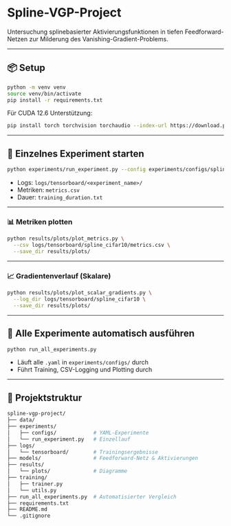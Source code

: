 # Spline-VGP-Project

Untersuchung splinebasierter Aktivierungsfunktionen in tiefen Feedforward-Netzen zur Milderung des Vanishing-Gradient-Problems.

---

## 📦 Setup

```sh
python -m venv venv
source venv/bin/activate
pip install -r requirements.txt
```

Für CUDA 12.6 Unterstützung:

``` sh
pip install torch torchvision torchaudio --index-url https://download.pytorch.org/whl/cu126
```

---

## 🚀 Einzelnes Experiment starten

``` sh
python experiments/run_experiment.py --config experiments/configs/spline_cifar10.yaml
```
- Logs: `logs/tensorboard/<experiment_name>/`
- Metriken: `metrics.csv`
- Dauer: `training_duration.txt`

---

### 📊 Metriken plotten

``` sh
python results/plots/plot_metrics.py \
  --csv logs/tensorboard/spline_cifar10/metrics.csv \
  --save_dir results/plots/
```

---

### 📈 Gradientenverlauf (Skalare)

```bash
python results/plots/plot_scalar_gradients.py \
  --log_dir logs/tensorboard/spline_cifar10 \
  --save_dir results/plots/
```

---

## 🔁 Alle Experimente automatisch ausführen

``` sh
python run_all_experiments.py
```
- Läuft alle `.yaml` in `experiments/configs/` durch
- Führt Training, CSV-Logging und Plotting durch

---

## 📂 Projektstruktur

``` sh
spline-vgp-project/
├── data/
├── experiments/
│   ├── configs/            # YAML-Experimente
│   └── run_experiment.py   # Einzellauf
├── logs/
│   └── tensorboard/        # Trainingsergebnisse
├── models/                 # Feedforward-Netz & Aktivierungen
├── results/
│   └── plots/              # Diagramme
├── training/
│   ├── trainer.py
│   └── utils.py
├── run_all_experiments.py  # Automatisierter Vergleich
├── requirements.txt
├── README.md
└── .gitignore
```
